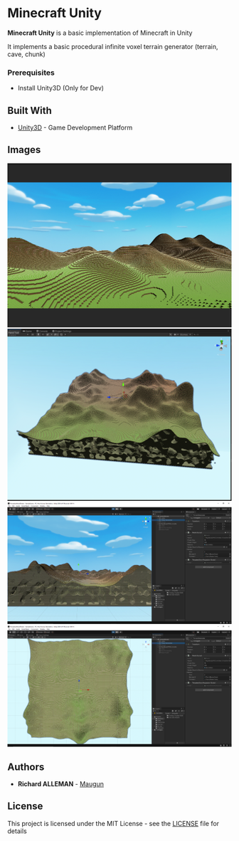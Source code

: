# Minecraft Unity

**Minecraft Unity** is a basic implementation of Minecraft in Unity

It implements a basic procedural infinite voxel terrain generator (terrain, cave, chunk)

### Prerequisites

- Install Unity3D (Only for Dev)

## Built With

- [Unity3D](https://unity3d.com/) - Game Development Platform

## Images

![Play Mode View](Img/game_mode_view.PNG?raw=true "Play Mode View")
![View](Img/view.PNG?raw=true "View")
![Face View](Img/face_view.PNG?raw=true "Face View")
![Up View](Img/up_view.PNG?raw=true "Up View")

## Authors

- **Richard ALLEMAN** - [Maugun](https://github.com/Maugun)

## License

This project is licensed under the MIT License - see the [LICENSE](LICENSE) file for details
